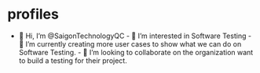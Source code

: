 # profiles
- 👋 Hi, I’m @SaigonTechnologyQC - 👀 I’m interested in Software Testing - 🌱 I’m currently creating more user cases to show what we can do on Software Testing. - 💞️ I’m looking to collaborate on the organization want to build a testing for their project.
